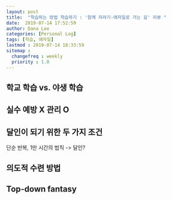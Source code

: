 ```yaml
---
layout: post
title:  "학습하는 방법 학습하기 : '함께 자라기-애자일로 가는 길' 리뷰 "
date:  2019-07-14 17:52:59
author: Dana Lee
categories: [Personal Log]
tags: [학습, 애자일]
lastmod : 2019-07-14 18:33:59
sitemap :
  changefreq : weekly
  priority : 1.0
---
```


## 학교 학습 vs. 야생 학습



## 실수 예방 X 관리 O



## 달인이 되기 위한 두 가지 조건

단순 반복, 1만 시간의 법칙 -> 달인?



## 의도적 수련 방법



## Top-down fantasy





